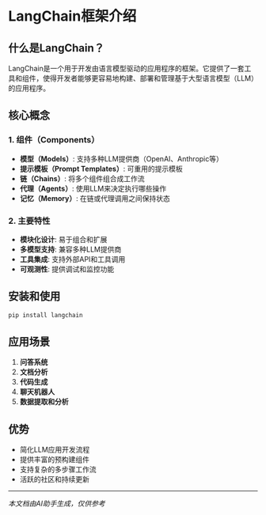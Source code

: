 # LangChain框架介绍

## 什么是LangChain？

LangChain是一个用于开发由语言模型驱动的应用程序的框架。它提供了一套工具和组件，使得开发者能够更容易地构建、部署和管理基于大型语言模型（LLM）的应用程序。

## 核心概念

### 1. 组件（Components）
- **模型（Models）**: 支持多种LLM提供商（OpenAI、Anthropic等）
- **提示模板（Prompt Templates）**: 可重用的提示模板
- **链（Chains）**: 将多个组件组合成工作流
- **代理（Agents）**: 使用LLM来决定执行哪些操作
- **记忆（Memory）**: 在链或代理调用之间保持状态

### 2. 主要特性
- **模块化设计**: 易于组合和扩展
- **多模型支持**: 兼容多种LLM提供商
- **工具集成**: 支持外部API和工具调用
- **可观测性**: 提供调试和监控功能

## 安装和使用

```bash
pip install langchain
```

## 应用场景

1. **问答系统**
2. **文档分析**
3. **代码生成**
4. **聊天机器人**
5. **数据提取和分析**

## 优势

- 简化LLM应用开发流程
- 提供丰富的预构建组件
- 支持复杂的多步骤工作流
- 活跃的社区和持续更新

---
*本文档由AI助手生成，仅供参考*